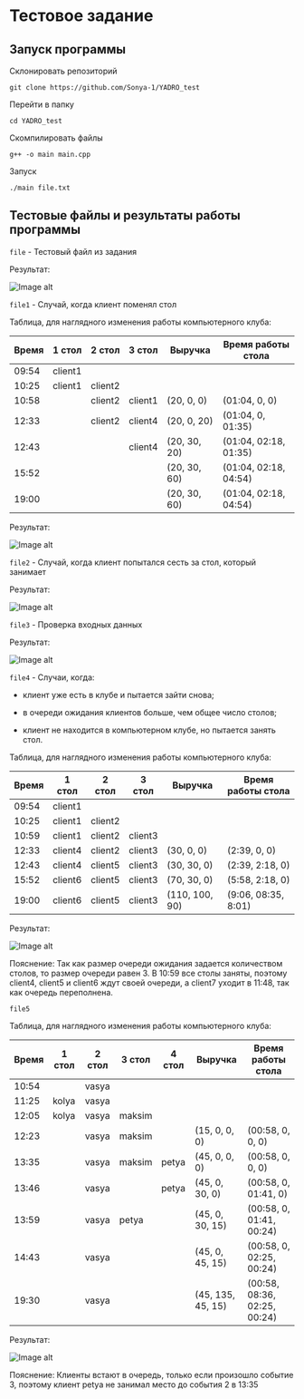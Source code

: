 # Тестовое задание


## Запуск программы


Склонировать репозиторий





```
git clone https://github.com/Sonya-1/YADRO_test
```



Перейти в папку


```
cd YADRO_test
```



Скомпилировать файлы





```
g++ -o main main.cpp
```





Запуск





```
./main file.txt

```





## Тестовые файлы и результаты работы программы





`file` - Тестовый файл из задания

Результат:






![Image alt](https://github.com/Sonya-1/YADRO_test/blob/main/img/1.png)





`file1` - Случай, когда клиент поменял стол





Таблица, для наглядного изменения работы компьютерного клуба:

Время | 1 стол | 2 стол | 3 стол | Выручка | Время работы стола
--- | --- | --- | --- | --- | ---
09:54 | client1 |  | 
10:25 | client1 | client2 | 
10:58 |  | client2 | client1 | (20, 0, 0) | (01:04, 0, 0)
12:33 |  | client2 | client4 | (20, 0, 20) | (01:04, 0, 01:35)
12:43 |  |  | client4 | (20, 30, 20) | (01:04, 02:18, 01:35)
15:52 |  |  |  | (20, 30, 60) | (01:04, 02:18, 04:54)
19:00 |  |  | |(20, 30, 60) | (01:04, 02:18, 04:54)

Результат:





![Image alt](https://github.com/Sonya-1/YADRO_test/blob/main/img/2.png)





`file2` - Случай, когда клиент попытался сесть за стол, который занимает

Результат:



![Image alt](https://github.com/Sonya-1/YADRO_test/blob/main/img/3.png)





`file3` - Проверка входных данных

Результат:



![Image alt](https://github.com/Sonya-1/YADRO_test/blob/main/img/4.png)





`file4` - Случаи, когда:

- клиент уже есть в клубе и пытается зайти снова;

- в очереди ожидания клиентов больше, чем общее число столов;

- клиент не находится в компьютерном клубе, но пытается занять стол.

Таблица, для наглядного изменения работы компьютерного клуба:

Время | 1 стол | 2 стол | 3 стол | Выручка | Время работы стола
--- | --- | --- | --- | --- | ---
09:54 | client1 |  | 
10:25 | client1 | client2 | 
10:59 | client1 | client2 | client3 | 
12:33 | client4 | client2 | client3 | (30, 0, 0) | (2:39, 0, 0)
12:43 | client4 | client5 | client3 | (30, 30, 0) | (2:39, 2:18, 0)
15:52 | client6 | client5 | client3 | (70, 30, 0) | (5:58, 2:18, 0)
19:00 | client6 | client5 | client3 | (110, 100, 90) | (9:06, 08:35, 8:01)

Результат:

![Image alt](https://github.com/Sonya-1/YADRO_test/blob/main/img/5.png)

Пояснение:
Так как размер очереди ожидания задается количеством столов, то размер очереди равен 3. В 10:59 все столы заняты, поэтому client4, client5 и client6 ждут своей очереди, а client7 уходит в 11:48, так как очередь переполнена. 

`file5` 

Таблица, для наглядного изменения работы компьютерного клуба:

Время | 1 стол | 2 стол | 3 стол | 4 стол | Выручка | Время работы стола
--- | --- | --- | --- | --- | --- | ---
10:54 |  | vasya | 
11:25 | kolya | vasya | 
12:05 | kolya | vasya | maksim | 
12:23 |  | vasya | maksim |  | (15, 0, 0, 0) | (00:58, 0, 0, 0)
13:35 |  | vasya | maksim | petya | (45, 0, 0, 0) | (00:58, 0, 0, 0)
13:46 |  | vasya |  | petya | (45, 0, 30, 0) | (00:58, 0, 01:41, 0)
13:59 |  | vasya | petya |  | (45, 0, 30, 15) | (00:58, 0, 01:41, 00:24)
14:43 |  | vasya |  |  | (45, 0, 45, 15) | (00:58, 0, 02:25, 00:24)
19:30 |  | vasya |  |  | (45, 135, 45, 15) | (00:58, 08:36, 02:25, 00:24)


Результат:

![Image alt](https://github.com/Sonya-1/YADRO_test/blob/main/img/6.png)

Пояснение:
Клиенты встают в очередь, только если произошло событие 3, поэтому клиент petya не занимал место до события 2 в 13:35
